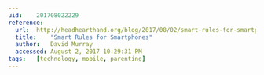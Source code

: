 ```yaml
---
uid:	201708022229
reference:
  url:	http://headhearthand.org/blog/2017/08/02/smart-rules-for-smartphones/
  title:	"Smart Rules for Smartphones"
  author:	David Murray
  accessed:	August 2, 2017 10:29:31 PM
tags:	[technology, mobile, parenting]
---
```

